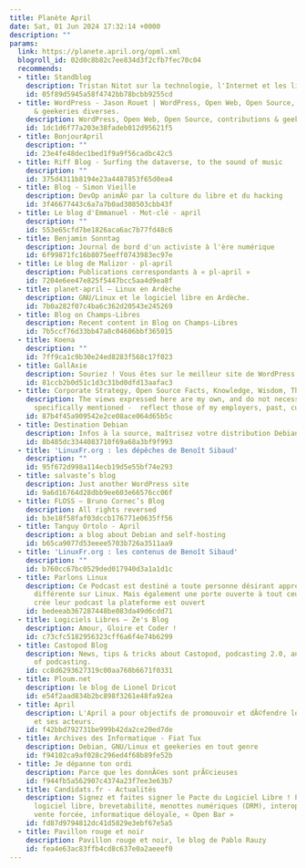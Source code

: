 ```yaml
---
title: Planète April
date: Sat, 01 Jun 2024 17:32:14 +0000
description: ""
params:
  link: https://planete.april.org/opml.xml
  blogroll_id: 02d0c8b82c7ee834d3f2cfb7fec70c04
  recommends:
  - title: Standblog
    description: Tristan Nitot sur la technologie, l'Internet et les libertés numériques
    id: 05f89d5945a58f4742bb78bcbb9255cd
  - title: WordPress - Jason Rouet | WordPress, Open Web, Open Source, contributions
      & geekeries diverses.
    description: WordPress, Open Web, Open Source, contributions & geekeries diverses.
    id: 1dc1d6f77a203e38fadeb012d95621f5
  - title: BonjourApril
    description: ""
    id: 23e4fe48dec1bed1f9a9f56cadbc42c5
  - title: Riff Blog - Surfing the dataverse, to the sound of music
    description: ""
    id: 375d4311b8194e23a4487853f65d0ea4
  - title: Blog - Simon Vieille
    description: DevOp animÃ© par la culture du libre et du hacking
    id: 3f46677443c6a7a7b0ad308503cbb43f
  - title: Le blog d'Emmanuel - Mot-clé - april
    description: ""
    id: 553e65cfd7be1826aca6ac7b77fd48c6
  - title: Benjamin Sonntag
    description: Journal de bord d'un activiste à l'ère numérique
    id: 6f99871fc16b8075eeff0743983ec97e
  - title: Le blog de Malizor - pl-april
    description: Publications correspondants à « pl-april »
    id: 7204e6ee47e825f5447bcc5aa4d9ea8f
  - title: planet-april – Linux en Ardèche
    description: GNU/Linux et le logiciel libre en Ardèche.
    id: 7b0a282f07c4ba6c362d20543e245269
  - title: Blog on Champs-Libres
    description: Recent content in Blog on Champs-Libres
    id: 7b5ccf76d33bb47a8c04606bbf365015
  - title: Koena
    description: ""
    id: 7ff9ca1c9b30e24ed8283f568c17f023
  - title: GallAxie
    description: Souriez ! Vous êtes sur le meilleur site de WordPress.com
    id: 81ccb2b0d51c1d3c31bd0dfd13aafac3
  - title: Corporate Strategy, Open Source Facts, Knowledge, Wisdom, Thoughts
    description: The views expressed here are my own, and do not necessarily - unless
      specifically mentioned -  reflect those of my employers, past, current, or future.
    id: 87b4f45a909542e2ce08ace064d65b5c
  - title: Destination Debian
    description: Infos à la source, maîtrisez votre distribution Debian/Ubuntu
    id: 8b485dc3344083710f69a68a3bf9f993
  - title: 'LinuxFr.org : les dépêches de Benoît Sibaud'
    description: ""
    id: 95f672d998a114ecb19d5e55bf74e293
  - title: salvaste’s blog
    description: Just another WordPress site
    id: 9a6d16764d28dbb9ee603e66576cc06f
  - title: FLOSS – Bruno Cornec’s Blog
    description: All rights reversed
    id: b3e18f58faf03dccb176771e0635ff56
  - title: Tanguy Ortolo - April
    description: a blog about Debian and self-hosting
    id: b65ca9077d53eeee5703b726a3511aa9
  - title: 'LinuxFr.org : les contenus de Benoît Sibaud'
    description: ""
    id: b760cc67bc0529ded017940d3a1a1d1c
  - title: Parlons Linux
    description: Ce Podcast est destiné a toute personne désirant apprendre de manière
      différente sur Linux. Mais également une porte ouverte à tout ceux qui désire
      crée leur podcast la plateforme est ouvert
    id: bedeeab367287448be083da49d6cdd71
  - title: Logiciels Libres – Ze's Blog
    description: Amour, Gloire et Coder !
    id: c73cfc5182956323cff6a6f4e74b6299
  - title: Castopod Blog
    description: News, tips & tricks about Castopod, podcasting 2.0, and the future
      of podcasting.
    id: cc8d6293627319c00aa760b6671f0331
  - title: Ploum.net
    description: le blog de Lionel Dricot
    id: e54f2aad834b2bc898f3261e48fa92ea
  - title: April
    description: L'April a pour objectifs de promouvoir et dÃ©fendre le logiciel libre
      et ses acteurs.
    id: f42bbd792731be999b42da2ce20ed7de
  - title: Archives des Informatique - Fiat Tux
    description: Debian, GNU/Linux et geekeries en tout genre
    id: f94102ca9af028c296ed4f68b89fe52b
  - title: Je dépanne ton ordi
    description: Parce que les donnÃ©es sont prÃ©cieuses
    id: f944fb5a562907c4374a23f7ee3e63b7
  - title: Candidats.fr - Actualités
    description: Signez et faites signer le Pacte du Logiciel Libre ! Priorité au
      logiciel libre, brevetabilité, menottes numériques (DRM), interopérabilité,
      vente forcée, informatique déloyale, « Open Bar »
    id: fd87d9794812dc41d5829e3ebf67e5a5
  - title: Pavillon rouge et noir
    description: Pavillon rouge et noir, le blog de Pablo Rauzy
    id: fea4e63ac83ffb4cd8c637e0a2aeeef0
---
```

